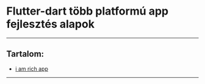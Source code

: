 # Flutter-dart több platformú app fejlesztés alapok

----
## Tartalom:
- [i am rich app](https://github.com/gabboraron/Flutter_appfejlesztes/tree/master/i_am_rich)
----
> 
